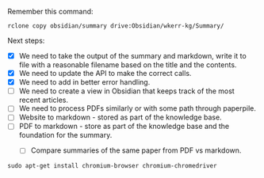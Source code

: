 

Remember this command:

```
rclone copy obsidian/summary drive:Obsidian/wkerr-kg/Summary/
```

Next steps:

- [x] We need to take the output of the summary and markdown, write it to file with a reasonable filename based on the title and the contents.
- [x] We need to update the API to make the correct calls.
- [x] We need to add in better error handling.
- [ ] We need to create a view in Obsidian that keeps track of the most recent articles.
- [ ] We need to process PDFs similarly or with some path through paperpile.
- [ ] Website to markdown - stored as part of the knowledge base.
- [ ] PDF to markdown - store as part of the knowledge base and the foundation for the summary.
  - [ ] Compare summaries of the same paper from PDF vs markdown.


```
sudo apt-get install chromium-browser chromium-chromedriver